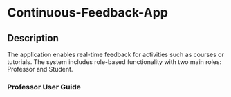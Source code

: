 ﻿# Continuous-Feedback-App

## Description
The application enables real-time feedback for activities such as courses or tutorials. 
The system includes role-based functionality with two main roles: Professor and Student.

### Professor User Guide

